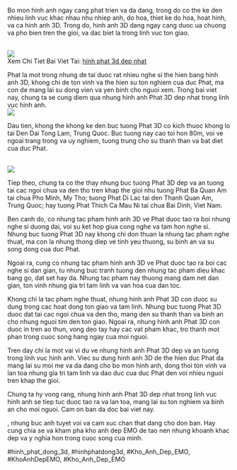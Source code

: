 <p>Bo mon hinh anh ngay cang phat trien va da dang, trong do co the ke den nhieu linh vuc khac nhau nhu nhiep anh, do hoa, thiet ke do hoa, hoat hinh, va ca hinh anh 3D. Trong do, hinh anh 3D dang ngay cang duoc ua chuong va pho bien tren the gioi, va dac biet la trong linh vuc ton giao.</p><br><img src="https://khoanhdepemo.com/wp-content/uploads/2024/12/image-143-1024x675.png"></br>
Xem Chi Tiet Bai Viet Tai: <a href="https://khoanhdepemo.com/hinh-anh-phat-dep-3d/">hinh phat 3d dep nhat</a><p>Phat la mot trong nhung de tai duoc rat nhieu nghe si the hien bang hinh anh 3D, khong chi de ton vinh va the hien su ton nghiem cua duc Phat, ma con de mang lai su dong vien va yen binh cho nguoi xem. Trong bai viet nay, chung ta se cung diem qua nhung hinh anh Phat 3D dep nhat trong linh vuc hinh anh.<br><img src="https://khoanhdepemo.com/wp-content/uploads/2024/12/image-289-1024x1024.png"></br><p>Dau tien, khong the khong ke den buc tuong Phat 3D co kich thuoc khong lo tai Den Dai Tong Lam, Trung Quoc. Buc tuong nay cao toi hon 80m, voi ve ngoai trang trong va uy nghiem, tuong trung cho su thanh than va bat diet cua duc Phat.</p><br><img src="https://khoanhdepemo.com/wp-content/uploads/2024/12/image-306-1024x723.png"></br><p>Tiep theo, chung ta co the thay nhung buc tuong Phat 3D dep va an tuong tai cac ngoi chua va den tho tren khap the gioi nhu tuong Phat Ba Quan Am tai chua Pho Minh, My Tho; tuong Phat Di Lac tai den Thanh Quan Am, Trung Quoc; hay tuong Phat Thich Ca Mau Ni tai chua Bai Dinh, Viet Nam.<p>Ben canh do, co nhung tac pham hinh anh 3D ve Phat duoc tao ra boi nhung nghe si duong dai, voi su ket hop giua cong nghe va tam hon nghe si. Nhung buc tuong Phat 3D nay khong chi don thuan la nhung tac pham nghe thuat, ma con la nhung thong diep ve tinh yeu thuong, su binh an va su song dong cua duc Phat.</p><p>Ngoai ra, cung co nhung tac pham hinh anh 3D ve Phat duoc tao ra boi cac nghe si dan gian, tu nhung buc tranh tuong den nhung tac pham dieu khac bang go, dat set hay da. Nhung tac pham nay thuong mang dam net dan gian, ton vinh nhung gia tri tam linh va van hoa cua dan toc.<p>Khong chi la tac pham nghe thuat, nhung hinh anh Phat 3D con duoc su dung trong cac hoat dong ton giao va tam linh. Nhung buc tuong Phat 3D duoc dat tai cac ngoi chua va den tho, mang den su thanh than va binh an cho nhung nguoi tim den ton giao. Ngoai ra, nhung hinh anh Phat 3D con duoc in tren ao thun, vong deo tay hay cac vat pham khac, tro thanh mot phan trong cuoc song hang ngay cua moi nguoi.</p><p>Tren day chi la mot vai vi du ve nhung hinh anh Phat 3D dep va an tuong trong linh vuc hinh anh. Viec su dung hinh anh 3D de the hien duc Phat da mang lai su moi me va da dang cho bo mon hinh anh, dong thoi ton vinh va lan toa nhung gia tri tam linh va dao duc cua duc Phat den voi nhieu nguoi tren khap the gioi.</p><p>Chung ta hy vong rang, nhung hinh anh Phat 3D dep nhat trong linh vuc hinh anh se tiep tuc duoc tao ra va lan toa, mang lai su ton nghiem va binh an cho moi nguoi. Cam on ban da doc bai viet nay.</p><p>, nhung buc anh tuyet voi va cam xuc chan that dang cho don ban. Hay cung chia se va kham pha kho anh dep EMO de tao nen nhung khoanh khac dep va y nghia hon trong cuoc song cua minh.</p>
#hinh_phat_dong_3d, #hinhphatdong3d, #Kho_Anh_Dep_EMO, #KhoAnhDepEMO, #Kho_Anh_Dep_EMO
